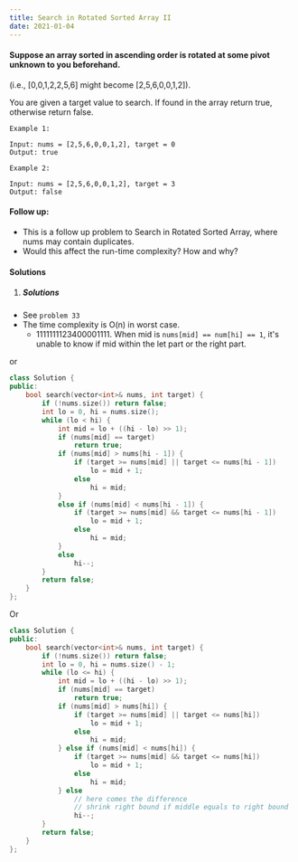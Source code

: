 ```yaml
---
title: Search in Rotated Sorted Array II
date: 2021-01-04
---
```

#### Suppose an array sorted in ascending order is rotated at some pivot unknown to you beforehand.

(i.e., [0,0,1,2,2,5,6] might become [2,5,6,0,0,1,2]).

You are given a target value to search. If found in the array return true, otherwise return false.

```
Example 1:

Input: nums = [2,5,6,0,0,1,2], target = 0
Output: true

Example 2:

Input: nums = [2,5,6,0,0,1,2], target = 3
Output: false
```

#### Follow up:

-    This is a follow up problem to Search in Rotated Sorted Array, where nums may contain duplicates.
-    Would this affect the run-time complexity? How and why?


#### Solutions

1. ##### Solutions

- See `problem 33`
- The time complexity is O(n) in worst case.
    - 1111111123400001111. When mid is `nums[mid] == num[hi] == 1`, it's unable to know if mid within the let part or the right part.


or

```cpp
class Solution {
public:
    bool search(vector<int>& nums, int target) {
        if (!nums.size()) return false;
        int lo = 0, hi = nums.size();
        while (lo < hi) {
            int mid = lo + ((hi - lo) >> 1);
            if (nums[mid] == target)
                return true;
            if (nums[mid] > nums[hi - 1]) {
                if (target >= nums[mid] || target <= nums[hi - 1])
                    lo = mid + 1;
                else
                    hi = mid;
            }
            else if (nums[mid] < nums[hi - 1]) {
                if (target >= nums[mid] && target <= nums[hi - 1])
                    lo = mid + 1;
                else
                    hi = mid;
            }
            else
                hi--;
        }
        return false;
    }
};
```

Or

```cpp
class Solution {
public:
    bool search(vector<int>& nums, int target) {
        if (!nums.size()) return false;
        int lo = 0, hi = nums.size() - 1;
        while (lo <= hi) {
            int mid = lo + ((hi - lo) >> 1);
            if (nums[mid] == target)
                return true;
            if (nums[mid] > nums[hi]) {
                if (target >= nums[mid] || target <= nums[hi])
                    lo = mid + 1;
                else
                    hi = mid;
            } else if (nums[mid] < nums[hi]) {
                if (target >= nums[mid] && target <= nums[hi])
                    lo = mid + 1;
                else
                    hi = mid;
            } else
                // here comes the difference
                // shrink right bound if middle equals to right bound
                hi--;
        }
        return false;
    }
};
```